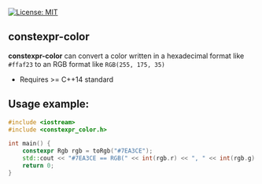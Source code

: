 [![License: MIT](https://img.shields.io/badge/License-MIT-yellow.svg)](https://opensource.org/licenses/MIT)

constexpr-color
---------------

**constexpr-color** can convert a color written in a hexadecimal format like `#ffaf23` to an RGB format like `RGB(255, 175, 35)`

 - Requires >= C++14 standard

Usage example:
--------------
```c++
#include <iostream>
#include <constexpr_color.h>

int main() {
    constexpr Rgb rgb = toRgb("#7EA3CE");
    std::cout << "#7EA3CE == RGB(" << int(rgb.r) << ", " << int(rgb.g) << ", " << int(rgb.b) << ')' << std::endl;
    return 0;
}
```
